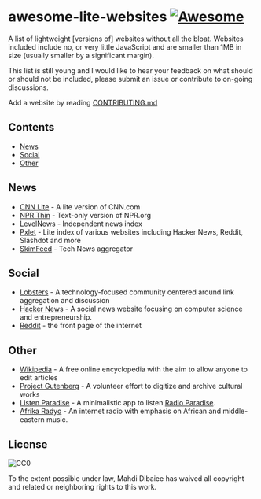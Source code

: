awesome-lite-websites [![Awesome](https://cdn.rawgit.com/sindresorhus/awesome/d7305f38d29fed78fa85652e3a63e154dd8e8829/media/badge.svg)](https://github.com/sindresorhus/awesome)
=====================

A list of lightweight [versions of] websites without all the bloat.
Websites included include no, or very little JavaScript and are smaller than 1MB in size (usually smaller by a significant margin).

This list is still young and I would like to hear your feedback on what should or should not be included, please submit an issue or contribute to on-going discussions.

Add a website by reading [CONTRIBUTING.md](CONTRIBUTING.md)

## Contents

* [News](#news)
* [Social](#social)
* [Other](#other)

## News

- [CNN Lite](http://lite.cnn.io/en) - A lite version of CNN.com
- [NPR Thin](http://thin.npr.org/) - Text-only version of NPR.org
- [LevelNews](https://levelnews.org/) - Independent news index
- [Pxlet](http://www.pxlet.com/) - Lite index of various websites including Hacker News, Reddit, Slashdot and more
- [SkimFeed](http://skimfeed.com/) - Tech News aggregator

## Social

- [Lobsters](https://lobste.rs/) - A technology-focused community centered around link aggregation and discussion
- [Hacker News](https://news.ycombinator.com/news) - A social news website focusing on computer science and entrepreneurship.
- [Reddit](https://reddit.com/) - the front page of the internet

## Other

- [Wikipedia](https://wikipedia.org/) - A free online encyclopedia with the aim to allow anyone to edit articles
- [Project Gutenberg](https://www.gutenberg.org/wiki/Main_Page) - A volunteer effort to digitize and archive cultural works
- [Listen Paradise](http://listenparadise.org) - A minimalistic app to listen [Radio Paradise](http://radioparadise.com).
- [Afrika Radyo](http://afrikaradyo.com) - An internet radio with emphasis on African and middle-eastern music.

## License

![CC0](http://i.creativecommons.org/p/zero/1.0/88x31.png)

To the extent possible under law, Mahdi Dibaiee has waived all copyright and related or neighboring rights to this work.
